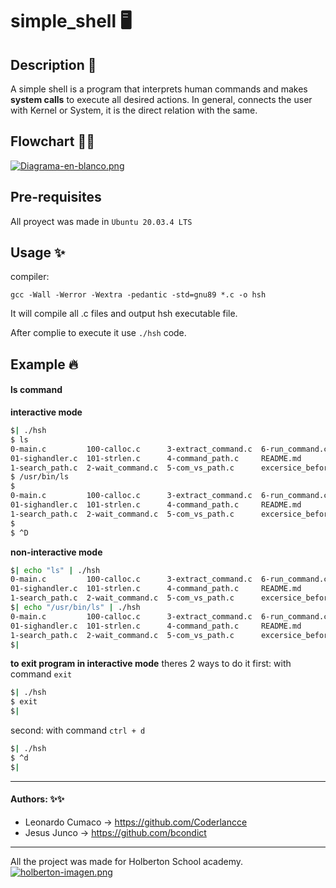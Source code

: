 # simple_shell 🖥️

## Description 📁
A simple shell is a program that interprets human commands and makes **system calls** to execute all desired actions. In general, connects the user with Kernel or System, it is the direct relation with the same.

## Flowchart 🌊🌊 

[![Diagrama-en-blanco.png](https://i.postimg.cc/Prp5whDN/Diagrama-en-blanco.png)](https://postimg.cc/0bvsTTcq)

## Pre-requisites
All proyect was made in `Ubuntu 20.03.4 LTS`

## Usage ✨
compiler:
```
gcc -Wall -Werror -Wextra -pedantic -std=gnu89 *.c -o hsh
```
It will compile all .c files and output hsh executable file.

After complie to execute it use `./hsh` code. 
## Example 🔥
#### ls command

**interactive mode** 
```sh
$| ./hsh
$ ls
0-main.c         100-calloc.c      3-extract_command.c  6-run_command.c           main.h
01-sighandler.c  101-strlen.c      4-command_path.c     README.md                 man_simple_shell
1-search_path.c  2-wait_command.c  5-com_vs_path.c      excersice_before_proyect  scripts
$ /usr/bin/ls
$
0-main.c         100-calloc.c      3-extract_command.c  6-run_command.c           main.h
01-sighandler.c  101-strlen.c      4-command_path.c     README.md                 man_simple_shell
1-search_path.c  2-wait_command.c  5-com_vs_path.c      excersice_before_proyect  scripts
$
$ ^D
```
**non-interactive mode**
```sh
$| echo "ls" | ./hsh
0-main.c         100-calloc.c      3-extract_command.c  6-run_command.c           main.h
01-sighandler.c  101-strlen.c      4-command_path.c     README.md                 man_simple_shell
1-search_path.c  2-wait_command.c  5-com_vs_path.c      excersice_before_proyect  scripts
$| echo "/usr/bin/ls" | ./hsh
0-main.c         100-calloc.c      3-extract_command.c  6-run_command.c           main.h
01-sighandler.c  101-strlen.c      4-command_path.c     README.md                 man_simple_shell
1-search_path.c  2-wait_command.c  5-com_vs_path.c      excersice_before_proyect  scripts
$|  
```
**to exit program in interactive mode**
theres 2 ways to do it
first: with command `exit`
```sh
$| ./hsh
$ exit
$|
```
second: with command `ctrl + d`
```sh
$| ./hsh
$ ^d
$| 
```
-------
#### Authors: ✨✨
- Leonardo Cumaco -> https://github.com/Coderlancce
- Jesus Junco -> https://github.com/bcondict
-------
All the project was made for Holberton School academy.
[![holberton-imagen.png](https://i.postimg.cc/XNPcj3FQ/holberton-imagen.png)](https://postimg.cc/NL1rD3dH)  

